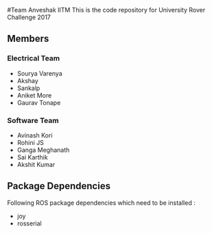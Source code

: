 #Team Anveshak IITM
This is the code repository for University Rover Challenge 2017

## Members
### Electrical Team
+ Sourya Varenya
+ Akshay
+ Sankalp
+ Aniket More
+ Gaurav Tonape

### Software Team
+ Avinash Kori
+ Rohini JS
+ Ganga Meghanath
+ Sai Karthik
+ Akshit Kumar

## Package Dependencies
Following ROS package dependencies which need to be installed :
+ joy
+ rosserial
